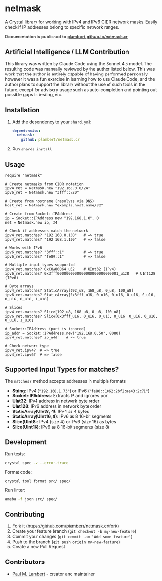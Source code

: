 # netmask

A Crystal library for working with IPv4 and IPv6 CIDR network masks. Easily check if IP addresses belong to specific network ranges.

Documentation is published to [plambert.github.io/netmask.cr](https://plambert.github.io/netmask.cr/)

## Artificial Intelligence / LLM Contribution

This library was written by Claude Code using the Sonnet 4.5 model.  The resulting code was manually reviewed by the author listed below.  This was work that the author is entirely capable of having performed personally however it was a fun exercise in learning how to use Claude Code, and the author plans to support the library without the use of such tools in the future, except for advisory usage such as auto-completion and pointing out possible gaps in testing, etc.

## Installation

1. Add the dependency to your `shard.yml`:

   ```yaml
   dependencies:
     netmask:
       github: plambert/netmask.cr
   ```

2. Run `shards install`

## Usage

```crystal
require "netmask"

# Create netmasks from CIDR notation
ipv4_net = Netmask.new "192.168.0.0/24"
ipv6_net = Netmask.new "3fff::/20"

# Create from hostname (resolves via DNS)
host_net = Netmask.new "example.host.name/32"

# Create from Socket::IPAddress
ip = Socket::IPAddress.new "192.168.1.0", 0
net = Netmask.new ip, 24 

# Check if addresses match the network
ipv4_net.matches? "192.168.0.100"   # => true
ipv4_net.matches? "192.168.1.100"   # => false

# Works with IPv6
ipv6_net.matches? "3fff::1"         # => true
ipv6_net.matches? "fe80::1"         # => false

# Multiple input types supported
ipv4_net.matches? 0xC0A80064_u32    # UInt32 (IPv4)
ipv6_net.matches? 0x3fff0000000000000000000000000001_u128   # UInt128 (IPv6)

# Byte arrays
ipv4_net.matches? StaticArray[192_u8, 168_u8, 0_u8, 100_u8] 
ipv6_net.matches? StaticArray[0x3fff_u16, 0_u16, 0_u16, 0_u16, 0_u16, 0_u16, 0_u16, 1_u16] 

# Slices
ipv4_net.matches? Slice[192_u8, 168_u8, 0_u8, 100_u8] 
ipv6_net.matches? Slice[0x3fff_u16, 0_u16, 0_u16, 0_u16, 0_u16, 0_u16, 0_u16, 1_u16] 

# Socket::IPAddress (port is ignored)
ip_addr = Socket::IPAddress.new("192.168.0.50", 8080)
ipv4_net.matches? ip_addr   # => true

# Check network type
ipv4_net.ipv4?  # => true
ipv4_net.ipv6?  # => false
```

## Supported Input Types for matches?

The `matches?` method accepts addresses in multiple formats:

- **String**: IPv4 (`"192.168.1.73"`) or IPv6 (`"fe80::1062:2bf2:ae43:2c71"`)
- **Socket::IPAddress**: Extracts IP and ignores port
- **UInt32**: IPv4 address in network byte order
- **UInt128**: IPv6 address in network byte order
- **StaticArray(UInt8, 4)**: IPv4 as 4 bytes
- **StaticArray(UInt16, 8)**: IPv6 as 8 16-bit segments
- **Slice(UInt8)**: IPv4 (size 4) or IPv6 (size 16) as bytes
- **Slice(UInt16)**: IPv6 as 8 16-bit segments (size 8)

## Development

Run tests:
```bash
crystal spec -v --error-trace
```

Format code:
```bash
crystal tool format src/ spec/
```

Run linter:
```bash
ameba -f json src/ spec/
```

## Contributing

1. Fork it (<https://github.com/plambert/netmask.cr/fork>)
2. Create your feature branch (`git checkout -b my-new-feature`)
3. Commit your changes (`git commit -am 'Add some feature'`)
4. Push to the branch (`git push origin my-new-feature`)
5. Create a new Pull Request

## Contributors

- [Paul M. Lambert](https://github.com/plambert) - creator and maintainer

